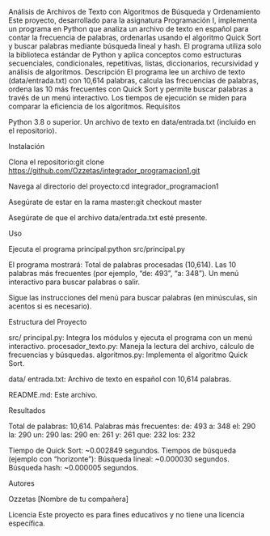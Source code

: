 Análisis de Archivos de Texto con Algoritmos de Búsqueda y Ordenamiento
Este proyecto, desarrollado para la asignatura Programación I, implementa un programa en Python que analiza un archivo de texto en español para contar la frecuencia de palabras, ordenarlas usando el algoritmo Quick Sort y buscar palabras mediante búsqueda lineal y hash. El programa utiliza solo la biblioteca estándar de Python y aplica conceptos como estructuras secuenciales, condicionales, repetitivas, listas, diccionarios, recursividad y análisis de algoritmos.
Descripción
El programa lee un archivo de texto (data/entrada.txt) con 10,614 palabras, calcula las frecuencias de palabras, ordena las 10 más frecuentes con Quick Sort y permite buscar palabras a través de un menú interactivo. Los tiempos de ejecución se miden para comparar la eficiencia de los algoritmos.
Requisitos

Python 3.8 o superior.
Un archivo de texto en data/entrada.txt (incluido en el repositorio).

Instalación

Clona el repositorio:git clone https://github.com/Ozzetas/integrador_programacion1.git


Navega al directorio del proyecto:cd integrador_programacion1


Asegúrate de estar en la rama master:git checkout master


Asegúrate de que el archivo data/entrada.txt esté presente.

Uso

Ejecuta el programa principal:python src/principal.py


El programa mostrará:
Total de palabras procesadas (10,614).
Las 10 palabras más frecuentes (por ejemplo, “de: 493”, “a: 348”).
Un menú interactivo para buscar palabras o salir.


Sigue las instrucciones del menú para buscar palabras (en minúsculas, sin acentos si es necesario).

Estructura del Proyecto

src/
principal.py: Integra los módulos y ejecuta el programa con un menú interactivo.
procesador_texto.py: Maneja la lectura del archivo, cálculo de frecuencias y búsquedas.
algoritmos.py: Implementa el algoritmo Quick Sort.


data/
entrada.txt: Archivo de texto en español con 10,614 palabras.


README.md: Este archivo.

Resultados

Total de palabras: 10,614.
Palabras más frecuentes:
de: 493
a: 348
el: 290
la: 290
un: 290
las: 290
en: 261
y: 261
que: 232
los: 232


Tiempo de Quick Sort: ~0.002849 segundos.
Tiempos de búsqueda (ejemplo con “horizonte”):
Búsqueda lineal: ~0.000030 segundos.
Búsqueda hash: ~0.000005 segundos.



Autores

Ozzetas
[Nombre de tu compañera]

Licencia
Este proyecto es para fines educativos y no tiene una licencia específica.
